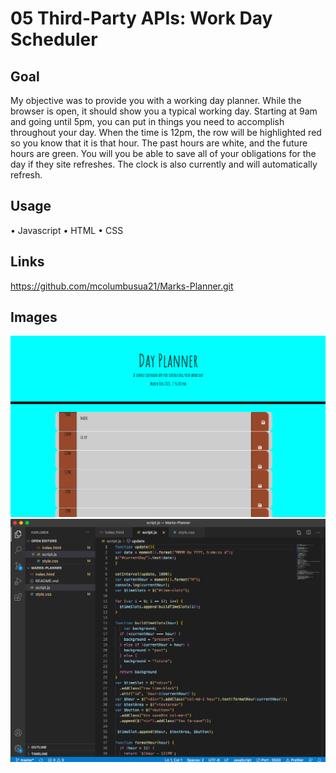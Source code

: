 # 05 Third-Party APIs: Work Day Scheduler

## Goal
My objective was to provide you with a working day planner. While the browser is open, it should show you a typical working day. Starting at 9am and going until 5pm, you can put in things you need to accomplish throughout your day. When the time is 12pm, the row will be highlighted red so you know that it is that hour. The past hours are white, and the future hours are green. You will you be able to save all of your obligations for the day if they site refreshes. The clock is also currently and will automatically refresh.

## Usage
• Javascript
• HTML
• CSS

## Links
https://github.com/mcolumbusua21/Marks-Planner.git


## Images
![Screen Shot](imgs/coverpage.png)
![Screen Shot](imgs/work.png)